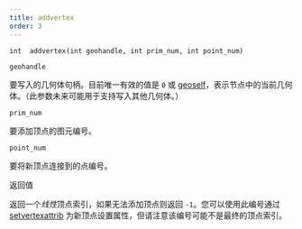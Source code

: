 ```yaml
---
title: addvertex
order: 3
---
```


`int  addvertex(int geohandle, int prim_num, int point_num)` 

`geohandle` 

要写入的几何体句柄。目前唯一有效的值是 `0` 或 [geoself](/zh-cn/houdini-vex/geometry/geoself "返回当前几何体的句柄。")，表示节点中的当前几何体。（此参数未来可能用于支持写入其他几何体。） 

`prim_num` 

要添加顶点的图元编号。 

`point_num` 

要将新顶点连接到的点编号。 

返回值 

返回一个*线性*顶点索引，如果无法添加顶点则返回 `-1`。您可以使用此编号通过 [setvertexattrib](/zh-cn/houdini-vex/attributes-and-intrinsics/setvertexattrib "设置几何体中的顶点属性。") 为新顶点设置属性，但请注意该编号可能不是最终的顶点索引。
